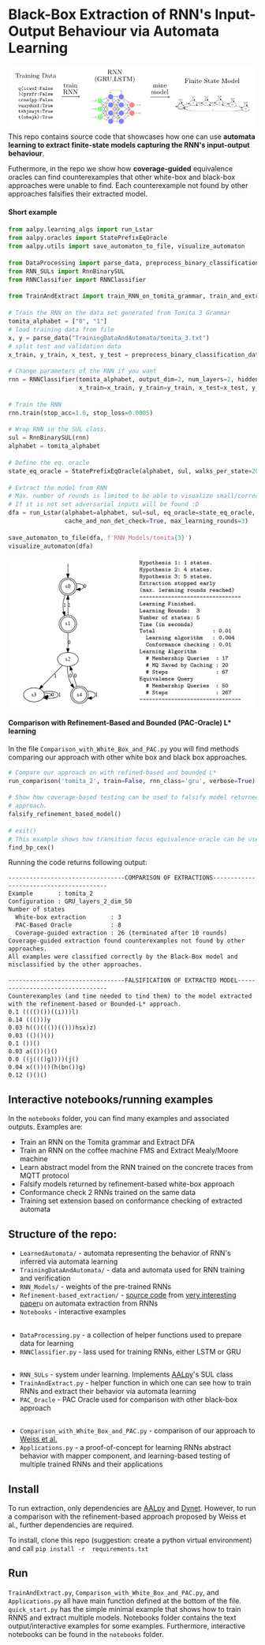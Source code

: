 # Black-Box Extraction of RNN's Input-Output Behaviour via Automata Learning

![High Level Method](high_level_process.png)
This repo contains source code that showcases how one can use **automata learning to extract finite-state models capturing the RNN's input-output behaviour**.

Futhermore, in the repo we show how **coverage-guided** equivalence oracles can find counterexamples that other white-box and black-box approaches were unable to find.
Each counterexample not found by other approaches falsifies their extracted model.
#### Short example
```python
from aalpy.learning_algs import run_Lstar
from aalpy.oracles import StatePrefixEqOracle
from aalpy.utils import save_automaton_to_file, visualize_automaton

from DataProcessing import parse_data, preprocess_binary_classification_data
from RNN_SULs import RnnBinarySUL
from RNNClassifier import RNNClassifier

from TrainAndExtract import train_RNN_on_tomita_grammar, train_and_extract_bp, train_RNN_and_extract_FSM

# Train the RNN on the data set generated from Tomita 3 Grammar
tomita_alphabet = ["0", "1"]
# load training data from file
x, y = parse_data("TrainingDataAndAutomata/tomita_3.txt")
# split test and validation data
x_train, y_train, x_test, y_test = preprocess_binary_classification_data(x, y, tomita_alphabet)

# Change parameters of the RNN if you want
rnn = RNNClassifier(tomita_alphabet, output_dim=2, num_layers=2, hidden_dim=50, batch_size=18,
                    x_train=x_train, y_train=y_train, x_test=x_test, y_test=y_test, nn_type="LSTM")

# Train the RNN
rnn.train(stop_acc=1.0, stop_loss=0.0005)

# Wrap RNN in the SUL class. 
sul = RnnBinarySUL(rnn)
alphabet = tomita_alphabet

# Define the eq. oracle
state_eq_oracle = StatePrefixEqOracle(alphabet, sul, walks_per_state=200, walk_len=6)

# Extract the model from RNN
# Max. number of rounds is limited to be able to visualize small/correct automata.
# If it is not set adversarial inputs will be found :D 
dfa = run_Lstar(alphabet=alphabet, sul=sul, eq_oracle=state_eq_oracle, automaton_type='dfa',
                cache_and_non_det_check=True, max_learning_rounds=3)

save_automaton_to_file(dfa, f'RNN_Models/tomita{3}')
visualize_automaton(dfa)
```
![Result](results.png)

#### Comparison with Refinement-Based and Bounded (PAC-Oracle) L* learning

In the file `Comparison_with_White_Box_and_PAC.py` you will find methods comparing our approach with other white box and black box approaches.
```python
# Compare our approach on with refined-based and bounded L*
run_comparison('tomita_2', train=False, rnn_class='gru', verbose=True)

# Show how coverage-based testing can be used to falsify model returned from refinement-based extraction
# approach.
falsify_refinement_based_model()

# exit()
# This example shows how transition focus equivalence oracle can be used to efficiently find counterexamples.
find_bp_cex()
```
Running the code returns following output:
```
---------------------------------COMPARISON OF EXTRACTIONS----------------------------------------
Example       : tomita_2
Configuration : GRU_layers_2_dim_50
Number of states
  White-box extraction       : 3
  PAC-Based Oracle           : 8
  Coverage-guided extraction : 26 (terminated after 10 rounds)
Coverage-guided extraction found counterexamples not found by other approaches.
All examples were classified correctly by the Black-Box model and misclassified by the other approaches.

---------------------------------FALSIFICATION OF EXTRACTED MODEL---------------------------------
Counterexamples (and time needed to tind them) to the model extracted with the refinement-based or Bounded-L* approach.
0.1 (((()())((i)))l)
0.14 ((()))y
0.03 h(()((())(()))hsx)z)
0.03 (()()())
0.1 ())()
0.03 a(())()()
0.0 ((j((()g))))(j()
0.04 x(())()(h(bn())g)
0.12 ()()()

```
## Interactive notebooks/running examples
In the `notebooks` folder, you can find many examples and associated outputs. Examples are:
- Train an RNN on the Tomita grammar and Extract DFA
- Train an RNN on the coffee machine FMS and Extract Mealy/Moore machine
- Learn abstract model from the RNN trained on the concrete traces from MQTT protocol
- Falsify models returned by refinement-based white-box approach
- Conformance check 2 RNNs trained on the same data
- Training set extension based on conformance checking of extracted automata

## Structure of the repo:
- `LearnedAutomata/` - automata representing the behavior of RNN's inferred via automata learning
- `TrainingDataAndAutomata/` - data and automata used for RNN training and verification 
- `RNN_Models/` - weights of the pre-trained RNNs
- `Refinement-based_extraction/` - [source code]((https://github.com/tech-srl/lstar_extraction)) from [very interesting paper](http://proceedings.mlr.press/v80/weiss18a/weiss18a.pdf)u on automata extraction from RNNs
- `Notebooks` - interactive examples
##
- `DataProcessing.py` - a collection of helper functions used to prepare data for learning
- `RNNClassifier.py` - lass used for training RNNs, either LSTM or GRU
##
- `RNN_SULs` - system under learning. Implements [AALpy](https://github.com/DES-Lab/AALpy)'s SUL class
- `TrainAndExtract.py` - helper function in which one can see how to train RNNs and extract their behavior via automata learning
- `PAC_Oracle` - PAC Oracle used for comparison with other black-box approach
##
- `Comparison_with_White_Box_and_PAC.py` - comparison of our approach to [Weiss et al.](https://github.com/tech-srl/lstar_extraction)
- `Applications.py` - a proof-of-concept for learning RNNs abstract behavior with mapper component, and learning-based testing of multiple trained RNNs and their applications

## Install

To run extraction, only dependencies are [AALpy](https://github.com/DES-Lab/AALpy) and [Dynet](https://dynet.readthedocs.io/en/latest/).
However, to run a comparison with the refinement-based approach proposed by Weiss et al., further dependencies are required.

To install, clone this repo (suggestion: create a python virtual environment) and call
``
pip install -r  requirements.txt
``

## Run
`TrainAndExtract.py`, `Comparison_with_White_Box_and_PAC.py`, and `Applications.py` all have main function defined at the bottom of the file.
`quick_start.py` has the simple minimal example that shows how to train RNNS and extract multiple models.
Notebooks folder contains the text output/interactive examples for some examples.
Furthermore, interactive notebooks can be found in the `notebooks` folder.
